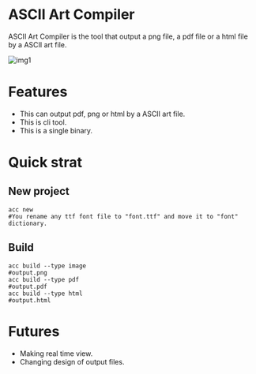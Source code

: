 # ASCII Art Compiler
ASCII Art Compiler is the tool that output a png file, a pdf file or a html file by a ASCII art file.

![img1](https://github.com/pengincoalition/ASCII_art_compiler/raw/master/explain/img1/output.png)

# Features
* This can output pdf, png or html by a ASCII art file.
* This is cli tool.
* This is a single binary.

# Quick strat
## New project
```
acc new
#You rename any ttf font file to "font.ttf" and move it to "font" dictionary.
```

## Build
```shell 
acc build --type image
#output.png
acc build --type pdf
#output.pdf
acc build --type html
#output.html
```

# Futures
* Making real time view.
* Changing design of output files.



